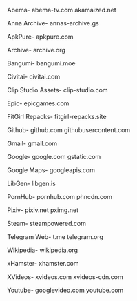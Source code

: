 Abema-
abema-tv.com
akamaized.net

Anna Archive-
annas-archive.gs

ApkPure-
apkpure.com

Archive-
archive.org

Bangumi-
bangumi.moe

Civitai-
civitai.com

Clip Studio Assets-
clip-studio.com

Epic-
epicgames.com

FitGirl Repacks-
fitgirl-repacks.site

Github-
github.com
githubusercontent.com

Gmail-
gmail.com

Google-
google.com
gstatic.com

Google Maps-
googleapis.com

LibGen-
libgen.is

PornHub-
pornhub.com
phncdn.com

Pixiv-
pixiv.net
pximg.net

Steam-
steampowered.com

Telegram Web-
t.me
telegram.org

Wikipedia-
wikipedia.org

xHamster-
xhamster.com

XVideos-
xvideos.com
xvideos-cdn.com

Youtube-
googlevideo.com
youtube.com
